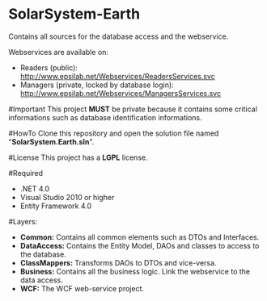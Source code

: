 SolarSystem-Earth
=================

Contains all sources for the database access and the webservice.

Webservices are available on:
- Readers (public): http://www.epsilab.net/Webservices/ReadersServices.svc
- Managers (private, locked by database login): http://www.epsilab.net/Webservices/ManagersServices.svc

#Important
This project **MUST** be private because it contains some critical informations such as database identification informations.

#HowTo
Clone this repository and open the solution file named "**SolarSystem.Earth.sln**".

#License
This project has a **LGPL** license.

#Required
- .NET 4.0
- Visual Studio 2010 or higher
- Entity Framework 4.0

#Layers:
- **Common:** Contains all common elements such as DTOs and Interfaces.
- **DataAccess:** Contains the Entity Model, DAOs and classes to access to the database.
- **ClassMappers:** Transforms DAOs to DTOs and vice-versa.
- **Business:** Contains all the business logic. Link the webservice to the data access.
- **WCF:** The WCF web-service project.